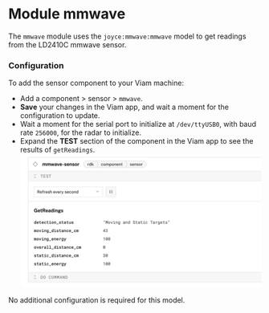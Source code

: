 # Module mmwave

The `mmwave` module uses the `joyce:mmwave:mmwave` model to get readings from the LD2410C mmwave sensor.

### Configuration

To add the sensor component to your Viam machine:

- Add a component > sensor > `mmwave`.
- **Save** your changes in the Viam app, and wait a moment for the configuration to update.
- Wait a moment for the serial port to initialize at `/dev/ttyUSB0`, with baud rate `256000`, for the radar to initialize.
- Expand the **TEST** section of the component in the Viam app to see the results of `getReadings`.
  ![get Readings](sensorOutput.png)

No additional configuration is required for this model.
